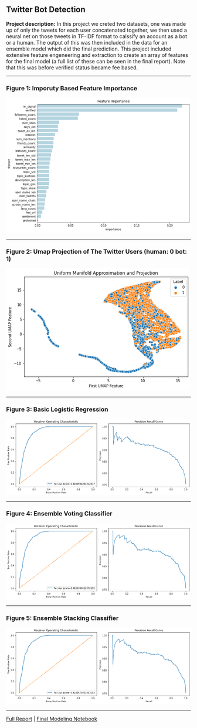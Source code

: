 ## Twitter Bot Detection

**Project description:** In this project we creted two datasets, one was made up of only the tweets for each user concatenated together, we then used a neural net on those tweets in TF-IDF format to calssify an account as a bot or a human. The output of this was then included in the data for an ensemble model which did the final prediction. This project included extensive feature engeneering and extraction to create an array of features for the final model (a full list of these can be seen in the final report). Note that this was before verified status became fee based.<br>

---

### Figure 1: Imporuty Based Feature Importance
<img src="images/twitter_users_feature_importance.png?raw=true">

---
### Figure 2: Umap Projection of The Twitter Users (human: 0 bot: 1)
<img src="images/twitter_users_umap.png?raw=true">

---
### Figure 3: Basic Logistic Regression
<img src="images/twitter_bot_logistic_regression.png?raw=true">

---
### Figure 4: Ensemble Voting Classifier
<img src="images/twitter_bot_voting_classifier.png?raw=true">

---
### Figure 5: Ensemble Stacking Classifier
<img src="images/twitter_bot_stacking_classifier.png?raw=true">

---
[Full Report](https://medium.com/@algebraizable/twitter-bot-detection-a1ae1a466804) | [Final Modeling Notebook](https://github.com/MarlonShakespeare/Milestone-2/blob/main/final_supervised_model.ipynb)